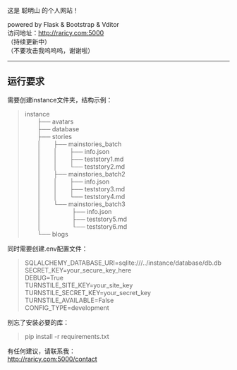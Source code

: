 这是 聪明山 的个人网站！

powered by Flask & Bootstrap & Vditor    
访问地址：http://raricy.com:5000  
（持续更新中）    
（不要攻击我呜呜呜，谢谢啦）

---

## 运行要求
需要创建instance文件夹，结构示例：

> instance   
> &emsp;&emsp;├── avatars   
> &emsp;&emsp;├── database   
> &emsp;&emsp;├── stories   
> &emsp;&emsp;│&emsp;&emsp;├── mainstories_batch   
> &emsp;&emsp;│&emsp;&emsp;│&emsp;&emsp;├── info.json   
> &emsp;&emsp;│&emsp;&emsp;│&emsp;&emsp;├── teststory1.md   
> &emsp;&emsp;│&emsp;&emsp;│&emsp;&emsp;└── teststory2.md   
> &emsp;&emsp;│&emsp;&emsp;├── mainstories_batch2   
> &emsp;&emsp;│&emsp;&emsp;│&emsp;&emsp;├── info.json   
> &emsp;&emsp;│&emsp;&emsp;│&emsp;&emsp;├── teststory3.md   
> &emsp;&emsp;│&emsp;&emsp;│&emsp;&emsp;└── teststory4.md   
> &emsp;&emsp;│&emsp;&emsp;└── mainstories_batch3   
> &emsp;&emsp;│&emsp;&emsp;&emsp;&emsp;&emsp;├── info.json   
> &emsp;&emsp;│&emsp;&emsp;&emsp;&emsp;&emsp;├── teststory5.md   
> &emsp;&emsp;│&emsp;&emsp;&emsp;&emsp;&emsp;└── teststory6.md   
> &emsp;&emsp;└── blogs

同时需要创建.env配置文件：

> SQLALCHEMY_DATABASE_URI=sqlite:///../instance/database/db.db   
> SECRET_KEY=your_secure_key_here   
> DEBUG=True   
> TURNSTILE_SITE_KEY=your_site_key   
> TURNSTILE_SECRET_KEY=your_secret_key   
> TURNSTILE_AVAILABLE=False   
> CONFIG_TYPE=development

别忘了安装必要的库：   
> pip install -r requirements.txt 

有任何建议，请联系我：   
http://raricy.com:5000/contact